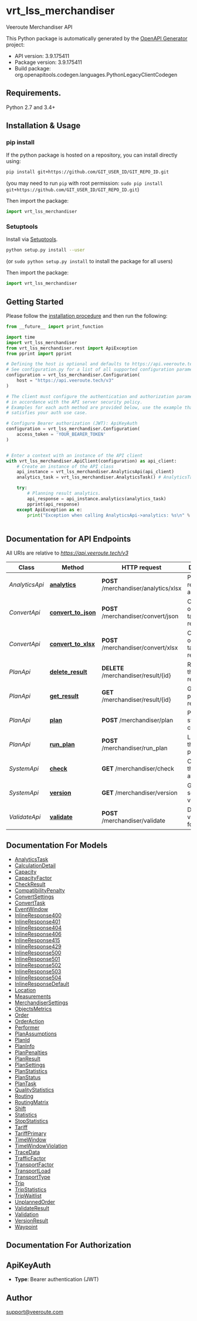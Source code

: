 # vrt_lss_merchandiser
Veeroute Merchandiser API

This Python package is automatically generated by the [OpenAPI Generator](https://openapi-generator.tech) project:

- API version: 3.9.175411
- Package version: 3.9.175411
- Build package: org.openapitools.codegen.languages.PythonLegacyClientCodegen

## Requirements.

Python 2.7 and 3.4+

## Installation & Usage
### pip install

If the python package is hosted on a repository, you can install directly using:

```sh
pip install git+https://github.com/GIT_USER_ID/GIT_REPO_ID.git
```
(you may need to run `pip` with root permission: `sudo pip install git+https://github.com/GIT_USER_ID/GIT_REPO_ID.git`)

Then import the package:
```python
import vrt_lss_merchandiser
```

### Setuptools

Install via [Setuptools](http://pypi.python.org/pypi/setuptools).

```sh
python setup.py install --user
```
(or `sudo python setup.py install` to install the package for all users)

Then import the package:
```python
import vrt_lss_merchandiser
```

## Getting Started

Please follow the [installation procedure](#installation--usage) and then run the following:

```python
from __future__ import print_function

import time
import vrt_lss_merchandiser
from vrt_lss_merchandiser.rest import ApiException
from pprint import pprint

# Defining the host is optional and defaults to https://api.veeroute.tech/v3
# See configuration.py for a list of all supported configuration parameters.
configuration = vrt_lss_merchandiser.Configuration(
    host = "https://api.veeroute.tech/v3"
)

# The client must configure the authentication and authorization parameters
# in accordance with the API server security policy.
# Examples for each auth method are provided below, use the example that
# satisfies your auth use case.

# Configure Bearer authorization (JWT): ApiKeyAuth
configuration = vrt_lss_merchandiser.Configuration(
    access_token = 'YOUR_BEARER_TOKEN'
)


# Enter a context with an instance of the API client
with vrt_lss_merchandiser.ApiClient(configuration) as api_client:
    # Create an instance of the API class
    api_instance = vrt_lss_merchandiser.AnalyticsApi(api_client)
    analytics_task = vrt_lss_merchandiser.AnalyticsTask() # AnalyticsTask | Request for analytics.

    try:
        # Planning result analytics.
        api_response = api_instance.analytics(analytics_task)
        pprint(api_response)
    except ApiException as e:
        print("Exception when calling AnalyticsApi->analytics: %s\n" % e)
    
```

## Documentation for API Endpoints

All URIs are relative to *https://api.veeroute.tech/v3*

Class | Method | HTTP request | Description
------------ | ------------- | ------------- | -------------
*AnalyticsApi* | [**analytics**](docs/AnalyticsApi.md#analytics) | **POST** /merchandiser/analytics/xlsx | Planning result analytics.
*ConvertApi* | [**convert_to_json**](docs/ConvertApi.md#convert_to_json) | **POST** /merchandiser/convert/json | Conversion of planning task and result.
*ConvertApi* | [**convert_to_xlsx**](docs/ConvertApi.md#convert_to_xlsx) | **POST** /merchandiser/convert/xlsx | Conversion of planning task and result.
*PlanApi* | [**delete_result**](docs/PlanApi.md#delete_result) | **DELETE** /merchandiser/result/{id} | Removal of the planning result.
*PlanApi* | [**get_result**](docs/PlanApi.md#get_result) | **GET** /merchandiser/result/{id} | Getting the planning result.
*PlanApi* | [**plan**](docs/PlanApi.md#plan) | **POST** /merchandiser/plan | Planning, synchronous call.
*PlanApi* | [**run_plan**](docs/PlanApi.md#run_plan) | **POST** /merchandiser/run_plan | Launching the planning process.
*SystemApi* | [**check**](docs/SystemApi.md#check) | **GET** /merchandiser/check | Checking the service availability.
*SystemApi* | [**version**](docs/SystemApi.md#version) | **GET** /merchandiser/version | Getting the service version.
*ValidateApi* | [**validate**](docs/ValidateApi.md#validate) | **POST** /merchandiser/validate | Data validation for planning.


## Documentation For Models

 - [AnalyticsTask](docs/AnalyticsTask.md)
 - [CalculationDetail](docs/CalculationDetail.md)
 - [Capacity](docs/Capacity.md)
 - [CapacityFactor](docs/CapacityFactor.md)
 - [CheckResult](docs/CheckResult.md)
 - [CompatibilityPenalty](docs/CompatibilityPenalty.md)
 - [ConvertSettings](docs/ConvertSettings.md)
 - [ConvertTask](docs/ConvertTask.md)
 - [EventWindow](docs/EventWindow.md)
 - [InlineResponse400](docs/InlineResponse400.md)
 - [InlineResponse401](docs/InlineResponse401.md)
 - [InlineResponse404](docs/InlineResponse404.md)
 - [InlineResponse406](docs/InlineResponse406.md)
 - [InlineResponse415](docs/InlineResponse415.md)
 - [InlineResponse429](docs/InlineResponse429.md)
 - [InlineResponse500](docs/InlineResponse500.md)
 - [InlineResponse501](docs/InlineResponse501.md)
 - [InlineResponse502](docs/InlineResponse502.md)
 - [InlineResponse503](docs/InlineResponse503.md)
 - [InlineResponse504](docs/InlineResponse504.md)
 - [InlineResponseDefault](docs/InlineResponseDefault.md)
 - [Location](docs/Location.md)
 - [Measurements](docs/Measurements.md)
 - [MerchandiserSettings](docs/MerchandiserSettings.md)
 - [ObjectsMetrics](docs/ObjectsMetrics.md)
 - [Order](docs/Order.md)
 - [OrderAction](docs/OrderAction.md)
 - [Performer](docs/Performer.md)
 - [PlanAssumptions](docs/PlanAssumptions.md)
 - [PlanId](docs/PlanId.md)
 - [PlanInfo](docs/PlanInfo.md)
 - [PlanPenalties](docs/PlanPenalties.md)
 - [PlanResult](docs/PlanResult.md)
 - [PlanSettings](docs/PlanSettings.md)
 - [PlanStatistics](docs/PlanStatistics.md)
 - [PlanStatus](docs/PlanStatus.md)
 - [PlanTask](docs/PlanTask.md)
 - [QualityStatistics](docs/QualityStatistics.md)
 - [Routing](docs/Routing.md)
 - [RoutingMatrix](docs/RoutingMatrix.md)
 - [Shift](docs/Shift.md)
 - [Statistics](docs/Statistics.md)
 - [StopStatistics](docs/StopStatistics.md)
 - [Tariff](docs/Tariff.md)
 - [TariffPrimary](docs/TariffPrimary.md)
 - [TimeWindow](docs/TimeWindow.md)
 - [TimeWindowViolation](docs/TimeWindowViolation.md)
 - [TraceData](docs/TraceData.md)
 - [TrafficFactor](docs/TrafficFactor.md)
 - [TransportFactor](docs/TransportFactor.md)
 - [TransportLoad](docs/TransportLoad.md)
 - [TransportType](docs/TransportType.md)
 - [Trip](docs/Trip.md)
 - [TripStatistics](docs/TripStatistics.md)
 - [TripWaitlist](docs/TripWaitlist.md)
 - [UnplannedOrder](docs/UnplannedOrder.md)
 - [ValidateResult](docs/ValidateResult.md)
 - [Validation](docs/Validation.md)
 - [VersionResult](docs/VersionResult.md)
 - [Waypoint](docs/Waypoint.md)


## Documentation For Authorization


## ApiKeyAuth

- **Type**: Bearer authentication (JWT)


## Author

support@veeroute.com



